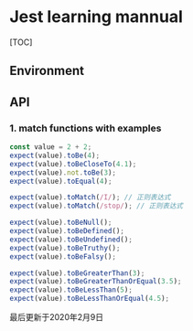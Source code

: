 # Jest learning mannual
[TOC]

## Environment


## API 

### 1. match functions with examples
```javascript
const value = 2 + 2;
expect(value).toBe(4);
expect(value).toBeCloseTo(4.1);
expect(value).not.toBe(3);
expect(value).toEqual(4);

expect(value).toMatch(/I/); // 正则表达式
expect(value).toMatch(/stop/); // 正则表达式

expect(value).toBeNull();
expect(value).toBeDefined();
expect(value).toBeUndefined();
expect(value).toBeTruthy();
expect(value).toBeFalsy();

expect(value).toBeGreaterThan(3);
expect(value).toBeGreaterThanOrEqual(3.5);
expect(value).toBeLessThan(5);
expect(value).toBeLessThanOrEqual(4.5);
```


最后更新于2020年2月9日

[^footnote]: timestamp-最后更新于2020年2月9日